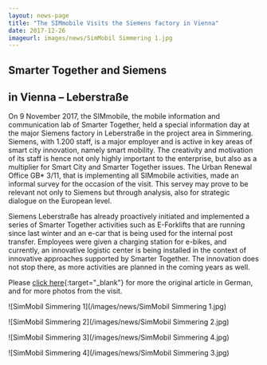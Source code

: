 ```yaml
---
layout: news-page
title: "The SIMmobile Visits the Siemens factory in Vienna"
date: 2017-12-26
imageurl: images/news/SimMobil Simmering 1.jpg
---
```


<div class="multiline">
<h2><span class="ornament-news">Smarter Together and Siemens</span></h2>
<h2><span class="ornament-news">in Vienna – Leberstraße</span></h2>
</div>

On 9 November 2017, the SIMmobile, the mobile information and communication lab of Smarter Together, held a special information day at the major Siemens factory in Leberstraße in the project area in Simmering. Siemens, with 1.200 staff, is a major employer and is active in key areas of smart city innovation, namely smart mobility. The creativity and motivation of its staff is hence not only highly important to the enterprise, but also as a multiplier for Smart City and Smarter Together issues. The Urban Renewal Office GB* 3/11, that is implementing all SIMmobile activities, made an informal survey for the occasion of the visit. This servey may prove to be relevant not only to Siemens but through analysis, also for strategic dialogue on the European level.

Siemens Leberstraße has already proactively initiated and implemented a series of Smarter Together activities such as E-Forklifts that are running since last winter and an e-car that is being used for the internal post transfer. Employees were given a charging station for e-bikes, and currently, an innovative logistic center is being installed in the context of innovative approaches supported by Smarter Together. The innovation does not stop there, as more activities are planned in the coming years as well.

Please [click here](http://www.smartertogether.at/simmobil-bei-siemens-leberstrasse/){:target="_blank"} for more the original article in German, and for more photos from the visit.

![SimMobil Simmering 1](/images/news/SimMobil Simmering 1.jpg)

![SimMobil Simmering 2](/images/news/SimMobil Simmering 2.jpg)

![SimMobil Simmering 3](/images/news/SimMobil Simmering 4.jpg)

![SimMobil Simmering 4](/images/news/SimMobil Simmering 3.jpg)

